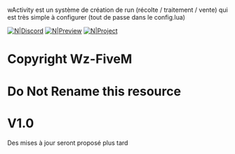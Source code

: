 #

wActivity est un système de création de run (récolte / traitement / vente) qui est très simple à configurer (tout de passe dans le config.lua)

[![N|Discord](https://img.shields.io/discord/731533946059489400?color=green&label=Discord&style=flat-square)](https://discord.gg/fivedev)
[![N|Preview](https://img.shields.io/discord/731533946059489400?color=green&label=Preview&style=flat-square)](https://streamable.com/zrdyr0)
[![N|Project](https://img.shields.io/badge/Wz%20Activity-green)](https://github.com/Wz-FiveM/wActivity)
# Copyright Wz-FiveM
# Do Not Rename this resource
# V1.0

Des mises à jour seront proposé plus tard
